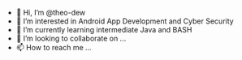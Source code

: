 - 👋 Hi, I’m @theo-dew
- 👀 I’m interested in Android App Development and Cyber Security
- 🌱 I’m currently learning intermediate Java and BASH
- 💞️ I’m looking to collaborate on ...
- 📫 How to reach me ...

<!---
theo-dew/theo-dew is a ✨ special ✨ repository because its `README.md` (this file) appears on your GitHub profile.
You can click the Preview link to take a look at your changes.
--->
